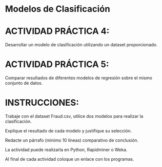# Modelos de Clasificación
# ACTIVIDAD PRÁCTICA 4:

Desarrollar un modelo de clasificación utilizando un dataset proporcionado.

# ACTIVIDAD PRÁCTICA 5:
Comparar resultados de diferentes modelos de regresión sobre el mismo conjunto de datos.

# INSTRUCCIONES:

Trabaje con el dataset Fraud.csv, utilice dos modelos para realizar la clasificación.

Explique el resultado de cada modelo y justifique su selección.

Redacte un párrafo (mínimo 10 líneas) comparativo de conclusión.

La actividad puede realizarla en Python, Rapidminer o Weka.

Al final de cada actividad coloque un enlace con los programas.
